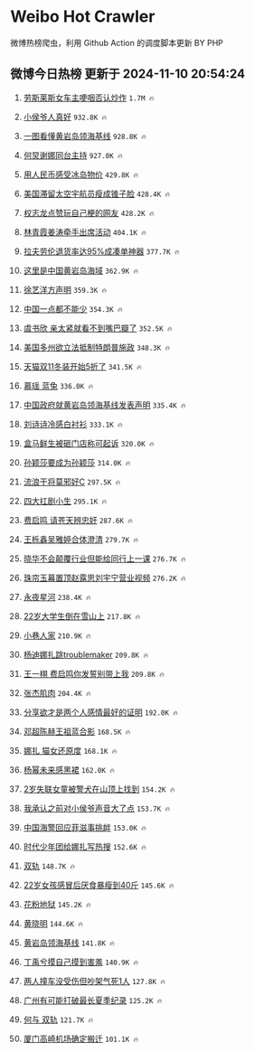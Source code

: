 # Weibo Hot Crawler 



微博热榜爬虫，利用 Github Action 的调度脚本更新 BY PHP 


## 微博今日热榜 更新于 2024-11-10 20:54:24 
1. [劳斯莱斯女车主哽咽否认炒作](https://s.weibo.com/weibo?q=%23%E5%8A%B3%E6%96%AF%E8%8E%B1%E6%96%AF%E5%A5%B3%E8%BD%A6%E4%B8%BB%E5%93%BD%E5%92%BD%E5%90%A6%E8%AE%A4%E7%82%92%E4%BD%9C%23&t=31&band_rank=1&Refer=top) `1.7M 🔥` 

1. [小侯爷人真好](https://s.weibo.com/weibo?q=%E5%B0%8F%E4%BE%AF%E7%88%B7%E4%BA%BA%E7%9C%9F%E5%A5%BD&t=31&band_rank=2&Refer=top) `932.8K 🔥` 

1. [一图看懂黄岩岛领海基线](https://s.weibo.com/weibo?q=%23%E4%B8%80%E5%9B%BE%E7%9C%8B%E6%87%82%E9%BB%84%E5%B2%A9%E5%B2%9B%E9%A2%86%E6%B5%B7%E5%9F%BA%E7%BA%BF%23&t=31&band_rank=3&Refer=top) `928.8K 🔥` 

1. [何炅谢娜同台主持](https://s.weibo.com/weibo?q=%E4%BD%95%E7%82%85%E8%B0%A2%E5%A8%9C%E5%90%8C%E5%8F%B0%E4%B8%BB%E6%8C%81&t=31&band_rank=4&Refer=top) `927.0K 🔥` 

1. [用人民币感受冰岛物价](https://s.weibo.com/weibo?q=%E7%94%A8%E4%BA%BA%E6%B0%91%E5%B8%81%E6%84%9F%E5%8F%97%E5%86%B0%E5%B2%9B%E7%89%A9%E4%BB%B7&t=31&band_rank=5&Refer=top) `429.8K 🔥` 

1. [美国滞留太空宇航员瘦成锥子脸](https://s.weibo.com/weibo?q=%23%E7%BE%8E%E5%9B%BD%E6%BB%9E%E7%95%99%E5%A4%AA%E7%A9%BA%E5%AE%87%E8%88%AA%E5%91%98%E7%98%A6%E6%88%90%E9%94%A5%E5%AD%90%E8%84%B8%23&t=31&band_rank=6&Refer=top) `428.4K 🔥` 

1. [权志龙点赞玩自己梗的网友](https://s.weibo.com/weibo?q=%23%E6%9D%83%E5%BF%97%E9%BE%99%E7%82%B9%E8%B5%9E%E7%8E%A9%E8%87%AA%E5%B7%B1%E6%A2%97%E7%9A%84%E7%BD%91%E5%8F%8B%23&t=31&band_rank=7&Refer=top) `428.2K 🔥` 

1. [林青霞姜涛牵手出席活动](https://s.weibo.com/weibo?q=%23%E6%9E%97%E9%9D%92%E9%9C%9E%E5%A7%9C%E6%B6%9B%E7%89%B5%E6%89%8B%E5%87%BA%E5%B8%AD%E6%B4%BB%E5%8A%A8%23&t=31&band_rank=8&Refer=top) `404.1K 🔥` 

1. [拉夫劳伦退货率达95%成凑单神器](https://s.weibo.com/weibo?q=%23%E6%8B%89%E5%A4%AB%E5%8A%B3%E4%BC%A6%E9%80%80%E8%B4%A7%E7%8E%87%E8%BE%BE95%25%E6%88%90%E5%87%91%E5%8D%95%E7%A5%9E%E5%99%A8%23&t=31&band_rank=9&Refer=top) `377.7K 🔥` 

1. [这里是中国黄岩岛海域](https://s.weibo.com/weibo?q=%23%E8%BF%99%E9%87%8C%E6%98%AF%E4%B8%AD%E5%9B%BD%E9%BB%84%E5%B2%A9%E5%B2%9B%E6%B5%B7%E5%9F%9F%23&t=31&band_rank=10&Refer=top) `362.9K 🔥` 

1. [徐艺洋方声明](https://s.weibo.com/weibo?q=%E5%BE%90%E8%89%BA%E6%B4%8B%E6%96%B9%E5%A3%B0%E6%98%8E&t=31&band_rank=11&Refer=top) `359.3K 🔥` 

1. [中国一点都不能少](https://s.weibo.com/weibo?q=%23%E4%B8%AD%E5%9B%BD%E4%B8%80%E7%82%B9%E9%83%BD%E4%B8%8D%E8%83%BD%E5%B0%91%23&t=31&band_rank=12&Refer=top) `354.3K 🔥` 

1. [虞书欣 亲太紧就看不到嘴巴瓣了](https://s.weibo.com/weibo?q=%E8%99%9E%E4%B9%A6%E6%AC%A3%20%E4%BA%B2%E5%A4%AA%E7%B4%A7%E5%B0%B1%E7%9C%8B%E4%B8%8D%E5%88%B0%E5%98%B4%E5%B7%B4%E7%93%A3%E4%BA%86&t=31&band_rank=13&Refer=top) `352.5K 🔥` 

1. [美国多州欲立法抵制特朗普施政](https://s.weibo.com/weibo?q=%23%E7%BE%8E%E5%9B%BD%E5%A4%9A%E5%B7%9E%E6%AC%B2%E7%AB%8B%E6%B3%95%E6%8A%B5%E5%88%B6%E7%89%B9%E6%9C%97%E6%99%AE%E6%96%BD%E6%94%BF%23&t=31&band_rank=14&Refer=top) `348.3K 🔥` 

1. [天猫双11冬装开始5折了](https://s.weibo.com/weibo?q=%23%E5%A4%A9%E7%8C%AB%E5%8F%8C11%E5%86%AC%E8%A3%85%E5%BC%80%E5%A7%8B5%E6%8A%98%E4%BA%86%23&t=31&band_rank=15&Refer=top) `341.5K 🔥` 

1. [慕瑶 蓝兔](https://s.weibo.com/weibo?q=%E6%85%95%E7%91%B6%20%E8%93%9D%E5%85%94&t=31&band_rank=16&Refer=top) `336.0K 🔥` 

1. [中国政府就黄岩岛领海基线发表声明](https://s.weibo.com/weibo?q=%23%E4%B8%AD%E5%9B%BD%E6%94%BF%E5%BA%9C%E5%B0%B1%E9%BB%84%E5%B2%A9%E5%B2%9B%E9%A2%86%E6%B5%B7%E5%9F%BA%E7%BA%BF%E5%8F%91%E8%A1%A8%E5%A3%B0%E6%98%8E%23&t=31&band_rank=17&Refer=top) `335.4K 🔥` 

1. [刘诗诗冷感白衬衫](https://s.weibo.com/weibo?q=%23%E5%88%98%E8%AF%97%E8%AF%97%E5%86%B7%E6%84%9F%E7%99%BD%E8%A1%AC%E8%A1%AB%23&t=31&band_rank=18&Refer=top) `333.1K 🔥` 

1. [盒马鲜生被砸门店称可起诉](https://s.weibo.com/weibo?q=%23%E7%9B%92%E9%A9%AC%E9%B2%9C%E7%94%9F%E8%A2%AB%E7%A0%B8%E9%97%A8%E5%BA%97%E7%A7%B0%E5%8F%AF%E8%B5%B7%E8%AF%89%23&t=31&band_rank=19&Refer=top) `320.0K 🔥` 

1. [孙颖莎要成为孙颖莎](https://s.weibo.com/weibo?q=%23%E5%AD%99%E9%A2%96%E8%8E%8E%E8%A6%81%E6%88%90%E4%B8%BA%E5%AD%99%E9%A2%96%E8%8E%8E%23&t=31&band_rank=20&Refer=top) `314.0K 🔥` 

1. [流浪干将莫邪好C](https://s.weibo.com/weibo?q=%23%E6%B5%81%E6%B5%AA%E5%B9%B2%E5%B0%86%E8%8E%AB%E9%82%AA%E5%A5%BDC%23&t=31&band_rank=21&Refer=top) `297.5K 🔥` 

1. [四大扛剧小生](https://s.weibo.com/weibo?q=%23%E5%9B%9B%E5%A4%A7%E6%89%9B%E5%89%A7%E5%B0%8F%E7%94%9F%23&t=31&band_rank=22&Refer=top) `295.1K 🔥` 

1. [费启鸣 请苍天辨忠奸](https://s.weibo.com/weibo?q=%E8%B4%B9%E5%90%AF%E9%B8%A3%20%E8%AF%B7%E8%8B%8D%E5%A4%A9%E8%BE%A8%E5%BF%A0%E5%A5%B8&t=31&band_rank=23&Refer=top) `287.6K 🔥` 

1. [王栎鑫吴雅婷合体澄清](https://s.weibo.com/weibo?q=%23%E7%8E%8B%E6%A0%8E%E9%91%AB%E5%90%B4%E9%9B%85%E5%A9%B7%E5%90%88%E4%BD%93%E6%BE%84%E6%B8%85%23&t=31&band_rank=24&Refer=top) `279.7K 🔥` 

1. [晓华不会颠覆行业但能给同行上一课](https://s.weibo.com/weibo?q=%23%E6%99%93%E5%8D%8E%E4%B8%8D%E4%BC%9A%E9%A2%A0%E8%A6%86%E8%A1%8C%E4%B8%9A%E4%BD%86%E8%83%BD%E7%BB%99%E5%90%8C%E8%A1%8C%E4%B8%8A%E4%B8%80%E8%AF%BE%23&t=31&band_rank=25&Refer=top) `276.7K 🔥` 

1. [珠帘玉幕置顶赵露思刘宇宁营业视频](https://s.weibo.com/weibo?q=%23%E7%8F%A0%E5%B8%98%E7%8E%89%E5%B9%95%E7%BD%AE%E9%A1%B6%E8%B5%B5%E9%9C%B2%E6%80%9D%E5%88%98%E5%AE%87%E5%AE%81%E8%90%A5%E4%B8%9A%E8%A7%86%E9%A2%91%23&t=31&band_rank=26&Refer=top) `276.2K 🔥` 

1. [永夜星河](https://s.weibo.com/weibo?q=%E6%B0%B8%E5%A4%9C%E6%98%9F%E6%B2%B3&t=31&band_rank=27&Refer=top) `238.4K 🔥` 

1. [22岁大学生倒在雪山上](https://s.weibo.com/weibo?q=%2322%E5%B2%81%E5%A4%A7%E5%AD%A6%E7%94%9F%E5%80%92%E5%9C%A8%E9%9B%AA%E5%B1%B1%E4%B8%8A%23&t=31&band_rank=28&Refer=top) `217.8K 🔥` 

1. [小巷人家](https://s.weibo.com/weibo?q=%E5%B0%8F%E5%B7%B7%E4%BA%BA%E5%AE%B6&t=31&band_rank=29&Refer=top) `210.9K 🔥` 

1. [杨迪娜扎跳troublemaker](https://s.weibo.com/weibo?q=%E6%9D%A8%E8%BF%AA%E5%A8%9C%E6%89%8E%E8%B7%B3troublemaker&t=31&band_rank=30&Refer=top) `209.8K 🔥` 

1. [王一栩 费启鸣你发誓别带上我](https://s.weibo.com/weibo?q=%E7%8E%8B%E4%B8%80%E6%A0%A9%20%E8%B4%B9%E5%90%AF%E9%B8%A3%E4%BD%A0%E5%8F%91%E8%AA%93%E5%88%AB%E5%B8%A6%E4%B8%8A%E6%88%91&t=31&band_rank=31&Refer=top) `209.8K 🔥` 

1. [张杰肌肉](https://s.weibo.com/weibo?q=%23%E5%BC%A0%E6%9D%B0%E8%82%8C%E8%82%89%23&t=31&band_rank=32&Refer=top) `204.4K 🔥` 

1. [分享欲才是两个人感情最好的证明](https://s.weibo.com/weibo?q=%23%E5%88%86%E4%BA%AB%E6%AC%B2%E6%89%8D%E6%98%AF%E4%B8%A4%E4%B8%AA%E4%BA%BA%E6%84%9F%E6%83%85%E6%9C%80%E5%A5%BD%E7%9A%84%E8%AF%81%E6%98%8E%23&t=31&band_rank=33&Refer=top) `192.0K 🔥` 

1. [邓超陈赫王祖蓝合影](https://s.weibo.com/weibo?q=%23%E9%82%93%E8%B6%85%E9%99%88%E8%B5%AB%E7%8E%8B%E7%A5%96%E8%93%9D%E5%90%88%E5%BD%B1%23&t=31&band_rank=34&Refer=top) `168.5K 🔥` 

1. [娜扎 猫女还原度](https://s.weibo.com/weibo?q=%E5%A8%9C%E6%89%8E%20%E7%8C%AB%E5%A5%B3%E8%BF%98%E5%8E%9F%E5%BA%A6&t=31&band_rank=35&Refer=top) `168.1K 🔥` 

1. [杨幂未来感黑裙](https://s.weibo.com/weibo?q=%23%E6%9D%A8%E5%B9%82%E6%9C%AA%E6%9D%A5%E6%84%9F%E9%BB%91%E8%A3%99%23&t=31&band_rank=36&Refer=top) `162.0K 🔥` 

1. [2岁失联女童被警犬在山顶上找到](https://s.weibo.com/weibo?q=%232%E5%B2%81%E5%A4%B1%E8%81%94%E5%A5%B3%E7%AB%A5%E8%A2%AB%E8%AD%A6%E7%8A%AC%E5%9C%A8%E5%B1%B1%E9%A1%B6%E4%B8%8A%E6%89%BE%E5%88%B0%23&t=31&band_rank=37&Refer=top) `154.2K 🔥` 

1. [我承认之前对小侯爷声音大了点](https://s.weibo.com/weibo?q=%23%E6%88%91%E6%89%BF%E8%AE%A4%E4%B9%8B%E5%89%8D%E5%AF%B9%E5%B0%8F%E4%BE%AF%E7%88%B7%E5%A3%B0%E9%9F%B3%E5%A4%A7%E4%BA%86%E7%82%B9%23&t=31&band_rank=38&Refer=top) `153.7K 🔥` 

1. [中国海警回应菲滋事挑衅](https://s.weibo.com/weibo?q=%23%E4%B8%AD%E5%9B%BD%E6%B5%B7%E8%AD%A6%E5%9B%9E%E5%BA%94%E8%8F%B2%E6%BB%8B%E4%BA%8B%E6%8C%91%E8%A1%85%23&t=31&band_rank=39&Refer=top) `153.0K 🔥` 

1. [时代少年团给娜扎写热搜](https://s.weibo.com/weibo?q=%23%E6%97%B6%E4%BB%A3%E5%B0%91%E5%B9%B4%E5%9B%A2%E7%BB%99%E5%A8%9C%E6%89%8E%E5%86%99%E7%83%AD%E6%90%9C%23&t=31&band_rank=40&Refer=top) `152.6K 🔥` 

1. [双轨](https://s.weibo.com/weibo?q=%E5%8F%8C%E8%BD%A8&t=31&band_rank=41&Refer=top) `148.7K 🔥` 

1. [22岁女孩感冒后厌食暴瘦到40斤](https://s.weibo.com/weibo?q=%2322%E5%B2%81%E5%A5%B3%E5%AD%A9%E6%84%9F%E5%86%92%E5%90%8E%E5%8E%8C%E9%A3%9F%E6%9A%B4%E7%98%A6%E5%88%B040%E6%96%A4%23&t=31&band_rank=42&Refer=top) `145.6K 🔥` 

1. [花粉地狱](https://s.weibo.com/weibo?q=%E8%8A%B1%E7%B2%89%E5%9C%B0%E7%8B%B1&t=31&band_rank=43&Refer=top) `145.2K 🔥` 

1. [黄晓明](https://s.weibo.com/weibo?q=%E9%BB%84%E6%99%93%E6%98%8E&t=31&band_rank=44&Refer=top) `144.6K 🔥` 

1. [黄岩岛领海基线](https://s.weibo.com/weibo?q=%23%E9%BB%84%E5%B2%A9%E5%B2%9B%E9%A2%86%E6%B5%B7%E5%9F%BA%E7%BA%BF%23&t=31&band_rank=45&Refer=top) `141.8K 🔥` 

1. [丁禹兮摸自己摸到害羞](https://s.weibo.com/weibo?q=%E4%B8%81%E7%A6%B9%E5%85%AE%E6%91%B8%E8%87%AA%E5%B7%B1%E6%91%B8%E5%88%B0%E5%AE%B3%E7%BE%9E&t=31&band_rank=46&Refer=top) `140.9K 🔥` 

1. [两人撞车没受伤但吵架气死1人](https://s.weibo.com/weibo?q=%23%E4%B8%A4%E4%BA%BA%E6%92%9E%E8%BD%A6%E6%B2%A1%E5%8F%97%E4%BC%A4%E4%BD%86%E5%90%B5%E6%9E%B6%E6%B0%94%E6%AD%BB1%E4%BA%BA%23&t=31&band_rank=47&Refer=top) `127.8K 🔥` 

1. [广州有可能打破最长夏季纪录](https://s.weibo.com/weibo?q=%23%E5%B9%BF%E5%B7%9E%E6%9C%89%E5%8F%AF%E8%83%BD%E6%89%93%E7%A0%B4%E6%9C%80%E9%95%BF%E5%A4%8F%E5%AD%A3%E7%BA%AA%E5%BD%95%23&t=31&band_rank=48&Refer=top) `125.2K 🔥` 

1. [何与 双轨](https://s.weibo.com/weibo?q=%E4%BD%95%E4%B8%8E%20%E5%8F%8C%E8%BD%A8&t=31&band_rank=49&Refer=top) `121.7K 🔥` 

1. [厦门高崎机场确定搬迁](https://s.weibo.com/weibo?q=%23%E5%8E%A6%E9%97%A8%E9%AB%98%E5%B4%8E%E6%9C%BA%E5%9C%BA%E7%A1%AE%E5%AE%9A%E6%90%AC%E8%BF%81%23&t=31&band_rank=50&Refer=top) `101.1K 🔥` 

